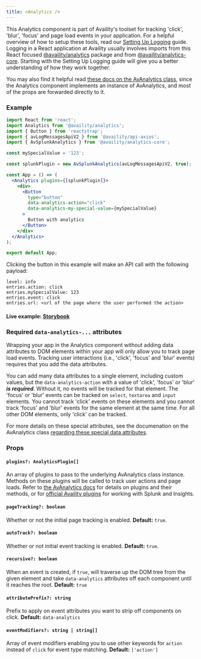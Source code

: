 ```yaml
---
title: <Analytics />
---
```


This Analytics component is part of Availity's toolset for tracking 'click', 'blur', 'focus' and page load events in your application. For a helpful overview of how to setup these tools, read our [Setting Up Logging](https://availity.github.io/availity-workflow/recipes/logging/) guide. Logging in a React application at Availity usually involves imports from this React focused [@availity/analytics](https://www.npmjs.com/package/@availity/analytics) package and from [@availity/analytics-core](https://www.npmjs.com/package/@availity/analytics-core). Starting with the Setting Up Logging guide will give you a better understanding of how they work together.

You may also find it helpful read [these docs on the AvAnalytics class](https://availity.github.io/sdk-js/resources/analytics), since the Analytics component implements an instance of AvAnalytics, and most of the props are forwarded directly to it.

### Example

```jsx
import React from 'react';
import Analytics from '@availity/analytics';
import { Button } from 'reactstrap';
import { avLogMessagesApiV2 } from '@availity/api-axios';
import { AvSplunkAnalytics } from '@availity/analytics-core';

const mySpecialValue = '123';

const splunkPlugin = new AvSplunkAnalytics(avLogMessagesApiV2, true);

const App = () => (
  <Analytics plugins={[splunkPlugin]}>
    <div>
      <Button
        type="button"
        data-analytics-action="click"
        data-analytics-my-special-value={mySpecialValue}
      >
        Button with analytics
      </Button>
    </div>
  </Analytics>
);

export default App;
```

Clicking the button in this example will make an API call with the following payload:

```
level: info
entries.action: click
entries.mySpecialValue: 123
entries.event: click
entries.url: <url of the page where the user performed the action>
```

#### Live example: [Storybook](https://availity.github.io/availity-react/storybook/?path=/story/components-analytics--default)

### Required `data-analytics-...` attributes

Wrapping your app in the Analytics component without adding data attributes to DOM elements within your app will only allow you to track page load events. Tracking user interactions (i.e., 'click', 'focus' and 'blur' events) requires that you add the data attributes.

You can add many data attributes to a single element, including custom values, but the `data-analytics-action` with a value of 'click', 'focus' or 'blur' **_is required_**. Without it, no events will be tracked for that element. The 'focus' or 'blur' events can be tracked on `select`, `textarea` and `input` elements. You cannot track 'click' events on these elements and you cannot track 'focus' and 'blur' events for the same element at the same time. For all other DOM elements, only 'click' can be tracked.

For more details on these special attributes, see the documenation on the AvAnalytics class [regarding these special data attributes](https://availity.github.io/sdk-js/resources/analytics#special-attributes).

### Props

#### `plugins?: AnalyticsPlugin[]`

An array of plugins to pass to the underlying AvAnalytics class instance. Methods on these plugins will be called to track user actions and page loads. Refer to [the AvAnalytics docs](https://availity.github.io/sdk-js/resources/analytics) for details on plugins and their methods, or for [official Availity plugins](https://availity.github.io/sdk-js/resources/analytics/#defined-plugins) for working with Splunk and Insights.

#### `pageTracking?: boolean`

Whether or not the initial page tracking is enabled. **Default:** `true`.

#### `autoTrack?: boolean`

Whether or not initial event tracking is enabled. **Default:** `true`.

#### `recursive?: boolean`

When an event is created, if `true`, will traverse up the DOM tree from the given element and take `data-analytics` attributes off each component until it reaches the root. **Default:** `true`

#### `attributePrefix?: string`

Prefix to apply on event attributes you want to strip off components on click. **Default:** `data-analytics`

#### `eventModifiers?: string | string[]`

Array of event modifiers enabling you to use other keywords for `action` instead of `click` for event type matching. **Default:** `['action']`
